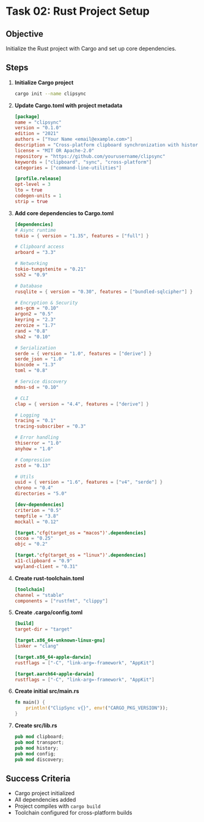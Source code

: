 # Task 02: Rust Project Setup

## Objective
Initialize the Rust project with Cargo and set up core dependencies.

## Steps

1. **Initialize Cargo project**
   ```bash
   cargo init --name clipsync
   ```

2. **Update Cargo.toml with project metadata**
   ```toml
   [package]
   name = "clipsync"
   version = "0.1.0"
   edition = "2021"
   authors = ["Your Name <email@example.com>"]
   description = "Cross-platform clipboard synchronization with history"
   license = "MIT OR Apache-2.0"
   repository = "https://github.com/yourusername/clipsync"
   keywords = ["clipboard", "sync", "cross-platform"]
   categories = ["command-line-utilities"]
   
   [profile.release]
   opt-level = 3
   lto = true
   codegen-units = 1
   strip = true
   ```

3. **Add core dependencies to Cargo.toml**
   ```toml
   [dependencies]
   # Async runtime
   tokio = { version = "1.35", features = ["full"] }
   
   # Clipboard access
   arboard = "3.3"
   
   # Networking
   tokio-tungstenite = "0.21"
   ssh2 = "0.9"
   
   # Database
   rusqlite = { version = "0.30", features = ["bundled-sqlcipher"] }
   
   # Encryption & Security
   aes-gcm = "0.10"
   argon2 = "0.5"
   keyring = "2.3"
   zeroize = "1.7"
   rand = "0.8"
   sha2 = "0.10"
   
   # Serialization
   serde = { version = "1.0", features = ["derive"] }
   serde_json = "1.0"
   bincode = "1.3"
   toml = "0.8"
   
   # Service discovery
   mdns-sd = "0.10"
   
   # CLI
   clap = { version = "4.4", features = ["derive"] }
   
   # Logging
   tracing = "0.1"
   tracing-subscriber = "0.3"
   
   # Error handling
   thiserror = "1.0"
   anyhow = "1.0"
   
   # Compression
   zstd = "0.13"
   
   # Utils
   uuid = { version = "1.6", features = ["v4", "serde"] }
   chrono = "0.4"
   directories = "5.0"
   
   [dev-dependencies]
   criterion = "0.5"
   tempfile = "3.8"
   mockall = "0.12"
   
   [target.'cfg(target_os = "macos")'.dependencies]
   cocoa = "0.25"
   objc = "0.2"
   
   [target.'cfg(target_os = "linux")'.dependencies]
   x11-clipboard = "0.9"
   wayland-client = "0.31"
   ```

4. **Create rust-toolchain.toml**
   ```toml
   [toolchain]
   channel = "stable"
   components = ["rustfmt", "clippy"]
   ```

5. **Create .cargo/config.toml**
   ```toml
   [build]
   target-dir = "target"
   
   [target.x86_64-unknown-linux-gnu]
   linker = "clang"
   
   [target.x86_64-apple-darwin]
   rustflags = ["-C", "link-arg=-framework", "AppKit"]
   
   [target.aarch64-apple-darwin]
   rustflags = ["-C", "link-arg=-framework", "AppKit"]
   ```

6. **Create initial src/main.rs**
   ```rust
   fn main() {
       println!("ClipSync v{}", env!("CARGO_PKG_VERSION"));
   }
   ```

7. **Create src/lib.rs**
   ```rust
   pub mod clipboard;
   pub mod transport;
   pub mod history;
   pub mod config;
   pub mod discovery;
   ```

## Success Criteria
- Cargo project initialized
- All dependencies added
- Project compiles with `cargo build`
- Toolchain configured for cross-platform builds